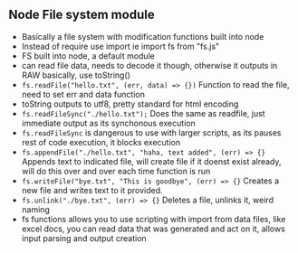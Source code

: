## Node File system module

- Basically a file system with modification functions built into node
- Instead of require use import ie import fs from "fs.js"
- FS built into node, a default module
- can read file data, needs to decode it though, otherwise it outputs in RAW basically, use toString()
- `fs.readFile("hello.txt", (err, data) => {})`
  Function to read the file, need to set err and data function
- toString outputs to utf8, pretty standard for html encoding
- `fs.readFileSync("./hello.txt");`
  Does the same as readfile, just immediate output as its synchonous execution
- `fs.readFileSync`
  is dangerous to use with larger scripts, as its pauses rest of code execution, it blocks execution
- `fs.appendFile("./hello.txt", "haha, text added", (err) => {}`
  Appends text to indicated file, will create file if it doenst exist already, will do this over and over each time function is run
- `fs.writeFile("bye.txt", "This is goodbye", (err) => {}`
  Creates a new file and writes text to it provided.
- `fs.unlink("./bye.txt", (err) => {}`
  Deletes a file, unlinks it, weird naming
- fs functions allows you to use scripting with import from data files, like excel docs, you can read data that was generated and act on it, allows input parsing and output creation

